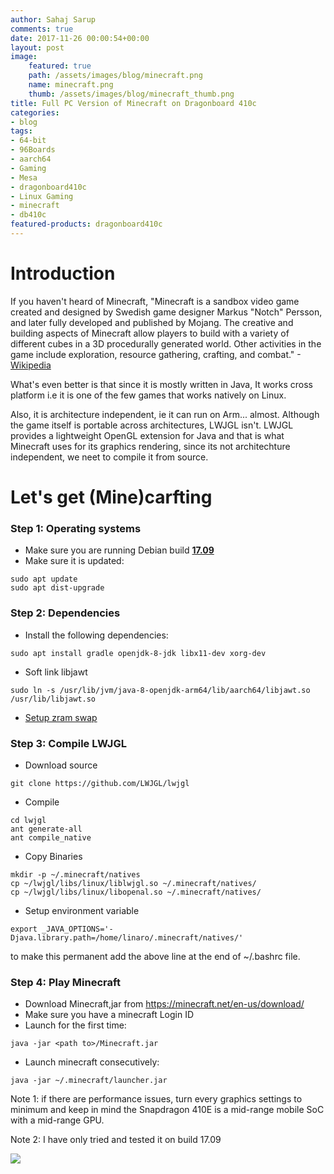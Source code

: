 ```yaml
---
author: Sahaj Sarup
comments: true
date: 2017-11-26 00:00:54+00:00
layout: post
image:
    featured: true
    path: /assets/images/blog/minecraft.png
    name: minecraft.png
    thumb: /assets/images/blog/minecraft_thumb.png
title: Full PC Version of Minecraft on Dragonboard 410c
categories:
- blog
tags:
- 64-bit
- 96Boards
- aarch64
- Gaming
- Mesa
- dragonboard410c
- Linux Gaming
- minecraft
- db410c
featured-products: dragonboard410c
---
```


# **Introduction**

If you haven't heard of Minecraft, "Minecraft is a sandbox video game created and designed by Swedish game designer Markus "Notch" Persson, and later fully developed and published by Mojang. The creative and building aspects of Minecraft allow players to build with a variety of different cubes in a 3D procedurally generated world. Other activities in the game include exploration, resource gathering, crafting, and combat." -[Wikipedia](https://en.wikipedia.org/wiki/Minecraft)

What's even better is that since it is mostly written in Java, It works cross platform i.e it is one of the few games that works natively on Linux.

Also, it is architecture independent, ie it can run on Arm... almost. Although the game itself is portable across architectures, LWJGL isn't. LWJGL provides a lightweight OpenGL extension for Java and that is what Minecraft uses for its graphics rendering, since its not architechture independent, we neet to compile it from source.

# **Let's get (Mine)carfting**

### **Step 1:** Operating systems
  - Make sure you are running Debian build **[17.09](https://builds.96boards.org/releases/dragonboard410c/linaro/debian/17.09/)**
  - Make sure it is updated:
  ```shell
  sudo apt update
  sudo apt dist-upgrade
  ```


### **Step 2:** Dependencies
  - Install the following dependencies:
  ```shell
  sudo apt install gradle openjdk-8-jdk libx11-dev xorg-dev
  ```
  - Soft link libjawt
  ```shell
  sudo ln -s /usr/lib/jvm/java-8-openjdk-arm64/lib/aarch64/libjawt.so /usr/lib/libjawt.so
  ```
  - [Setup zram swap](https://github.com/96boards/documentation/blob/master/ConsumerEdition/guides/zram_swapspace.md)



### **Step 3:** Compile LWJGL
  - Download source
  ```shell
  git clone https://github.com/LWJGL/lwjgl
  ```
  - Compile
  ```shell
  cd lwjgl
  ant generate-all
  ant compile_native
  ```
  - Copy Binaries
  ```shell
  mkdir -p ~/.minecraft/natives
  cp ~/lwjgl/libs/linux/liblwjgl.so ~/.minecraft/natives/
  cp ~/lwjgl/libs/linux/libopenal.so ~/.minecraft/natives/
  ```
  - Setup environment variable
  ```shell
  export _JAVA_OPTIONS='-Djava.library.path=/home/linaro/.minecraft/natives/'
  ```
  to make this permanent add the above line at the end of ~/.bashrc file.


### **Step 4:** Play Minecraft
  - Download Minecraft,jar from https://minecraft.net/en-us/download/
  - Make sure you have a minecraft Login ID
  - Launch for the first time:
  ```shell
  java -jar <path to>/Minecraft.jar
  ```
  - Launch minecraft consecutively:
  ```shell
  java -jar ~/.minecraft/launcher.jar
  ```
  Note 1: if there are performance issues, turn every graphics settings to minimum and keep in mind the Snapdragon 410E is a mid-range mobile SoC with a mid-range GPU.

  Note 2: I have only tried and tested it on build 17.09


  ![](https://i.imgur.com/h83jhs6.gif)

